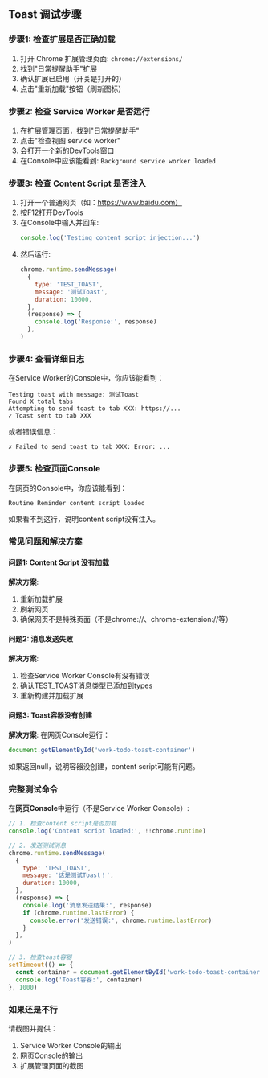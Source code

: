 ## Toast 调试步骤

### 步骤1: 检查扩展是否正确加载

1. 打开 Chrome 扩展管理页面: `chrome://extensions/`
2. 找到"日常提醒助手"扩展
3. 确认扩展已启用（开关是打开的）
4. 点击"重新加载"按钮（刷新图标）

### 步骤2: 检查 Service Worker 是否运行

1. 在扩展管理页面，找到"日常提醒助手"
2. 点击"检查视图 service worker"
3. 会打开一个新的DevTools窗口
4. 在Console中应该能看到: `Background service worker loaded`

### 步骤3: 检查 Content Script 是否注入

1. 打开一个普通网页（如：https://www.baidu.com）
2. 按F12打开DevTools
3. 在Console中输入并回车:
   ```javascript
   console.log('Testing content script injection...')
   ```
4. 然后运行:
   ```javascript
   chrome.runtime.sendMessage(
     {
       type: 'TEST_TOAST',
       message: '测试Toast',
       duration: 10000,
     },
     (response) => {
       console.log('Response:', response)
     },
   )
   ```

### 步骤4: 查看详细日志

在Service Worker的Console中，你应该能看到：

```
Testing toast with message: 测试Toast
Found X total tabs
Attempting to send toast to tab XXX: https://...
✓ Toast sent to tab XXX
```

或者错误信息：

```
✗ Failed to send toast to tab XXX: Error: ...
```

### 步骤5: 检查页面Console

在网页的Console中，你应该能看到：

```
Routine Reminder content script loaded
```

如果看不到这行，说明content script没有注入。

### 常见问题和解决方案

#### 问题1: Content Script 没有加载

**解决方案**:

1. 重新加载扩展
2. 刷新网页
3. 确保网页不是特殊页面（不是chrome://、chrome-extension://等）

#### 问题2: 消息发送失败

**解决方案**:

1. 检查Service Worker Console有没有错误
2. 确认TEST_TOAST消息类型已添加到types
3. 重新构建并加载扩展

#### 问题3: Toast容器没有创建

**解决方案**:
在网页Console运行：

```javascript
document.getElementById('work-todo-toast-container')
```

如果返回null，说明容器没创建，content script可能有问题。

### 完整测试命令

在**网页Console**中运行（不是Service Worker Console）:

```javascript
// 1. 检查content script是否加载
console.log('Content script loaded:', !!chrome.runtime)

// 2. 发送测试消息
chrome.runtime.sendMessage(
  {
    type: 'TEST_TOAST',
    message: '这是测试Toast！',
    duration: 10000,
  },
  (response) => {
    console.log('消息发送结果:', response)
    if (chrome.runtime.lastError) {
      console.error('发送错误:', chrome.runtime.lastError)
    }
  },
)

// 3. 检查toast容器
setTimeout(() => {
  const container = document.getElementById('work-todo-toast-container')
  console.log('Toast容器:', container)
}, 1000)
```

### 如果还是不行

请截图并提供：

1. Service Worker Console的输出
2. 网页Console的输出
3. 扩展管理页面的截图
